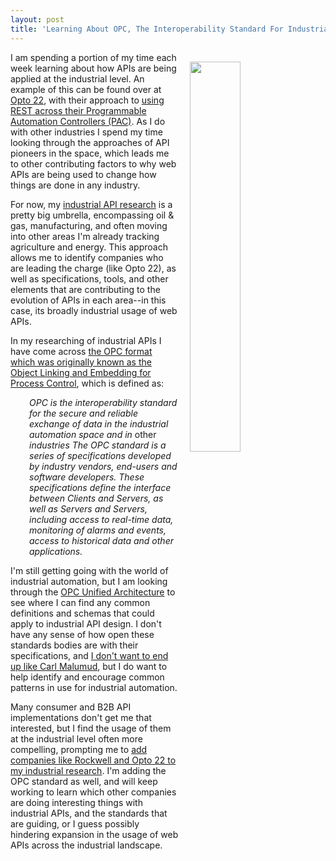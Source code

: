 ```yaml
---
layout: post
title: 'Learning About OPC, The Interoperability Standard For Industrial Automation'
---
```

<p><img style="padding: 15px;" src="http://kinlane-productions.s3.amazonaws.com/api_evangelist_site/blog/plcopen_opcfoundation_opc_ua_diagram.png" alt="" width="40%" align="right" /></p>
<p>I am spending a portion of my time each week learning about how APIs are being applied at the industrial level. An example of this can be found over at <a href="http://www.opto22.com/">Opto 22</a>, with their approach to <a href="http://apievangelist.com/2016/08/15/putting-the-industrial-into-iot-with-programmable-automation-controllers-pac-apis/">using REST across their Programmable Automation Controllers (PAC)</a>. As I do with other industries I spend my time looking through the approaches&nbsp;of API pioneers in the space, which leads me to other contributing factors to why web APIs are being used to change how things are done in any industry.</p>
<p>For now, my <a href="http://industrial.apievangelist.com">industrial API research</a> is a pretty big umbrella, encompassing&nbsp;oil &amp; gas, manufacturing, and often moving into other areas I'm already tracking agriculture and energy. This approach allows me to identify companies who are leading the charge (like Opto 22), as well as specifications, tools, and other elements that are contributing to the evolution of APIs in each area--in this case, its broadly industrial usage of web APIs.</p>
<p>In my researching of industrial APIs I have come across <a href="https://opcfoundation.org/">the&nbsp;OPC format which was originally known as the Object Linking and Embedding for Process Control</a>, which is defined as:</p>
<p style="padding-left: 30px;"><em>OPC is the interoperability standard for the secure and reliable exchange of data in the industrial automation space and in </em>other<em> industries&nbsp;The OPC standard is a series of specifications developed by industry vendors, end-users and software developers. These specifications define the interface between Clients and Servers, as well as Servers and Servers, including access to real-time data, monitoring of alarms and events, access to historical data and other applications.</em></p>
<p>I'm still getting going with the world of industrial automation, but I am looking through the <a href="https://opcfoundation.org/about/opc-technologies/opc-ua/">OPC Unified Architecture</a> to see where I can find any common definitions and schemas that could apply to industrial API design. I don't have any sense of how open these standards bodies are with their specifications, and <a href="https://backchannel.com/the-internets-own-instigator-cb6347e693b">I don't want to end up like Carl Malumud</a>, but I do want to help identify and encourage common patterns in use for industrial automation.</p>
<p>Many consumer and B2B API implementations don't get me that interested, but I find the usage of them at the industrial level often more compelling, prompting&nbsp;me to <a href="http://industrial.apievangelist.com/organizations/">add companies like Rockwell and Opto 22 to my industrial research</a>. I'm adding the OPC standard as well, and will keep working to learn which other companies are doing interesting things with industrial APIs, and the standards that are guiding, or I guess possibly hindering expansion in the usage of web APIs across the industrial landscape.</p>